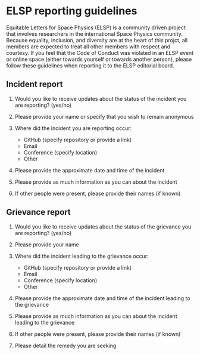# ELSP reporting guidelines

Equitable Letters for Space Physics (ELSP) is a community driven project that
involves researchers in the international Space Physics community.  Because
equality, inclusion, and diversity are at the heart of this projct, all members
are expected to treat all other members with respect and courtesy.  If you feel
that the Code of Conduct was violated in an ELSP event or online space (either
towards yourself or towards another person), please follow these guidelines
when reporting it to the ELSP editorial board.

## Incident report

1. Would you like to receive updates about the status of the incident you are
   reporting? (yes/no)

2. Please provide your name or specify that you wish to remain anonymous

3. Where did the incident you are reporting occur:
   - GitHub (specify repository or provide a link)
   - Email
   - Conference (specify location)
   - Other

4. Please provide the approximate date and time of the incident

5. Please provide as much information as you can about the incident

6. If other people were present, please provide their names (if known)

## Grievance report

1. Would you like to receive updates about the status of the grievance you are
   reporting? (yes/no)

2. Please provide your name

3. Where did the incident leading to the grievance occur:
   - GitHub (specify repository or provide a link)
   - Email
   - Conference (specify location)
   - Other

4. Please provide the approximate date and time of the incident leading to the
   grievance

5. Please provide as much information as you can about the incident leading to
   the grievance

6. If other people were present, please provide their names (if known)

7. Please detail the remedy you are seeking
